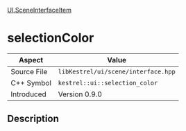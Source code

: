 [UI.SceneInterfaceItem](index.md)
# selectionColor
| Aspect | Value |
| --- | --- |
| Source File | `libKestrel/ui/scene/interface.hpp` |
| C++ Symbol | `kestrel::ui::selection_color` |
| Introduced | Version 0.9.0 |
## Description

